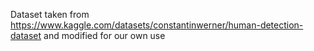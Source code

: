 Dataset taken from https://www.kaggle.com/datasets/constantinwerner/human-detection-dataset and modified for our own use
